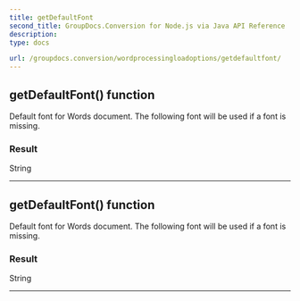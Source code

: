 ```yaml
---
title: getDefaultFont
second_title: GroupDocs.Conversion for Node.js via Java API Reference
description: 
type: docs

url: /groupdocs.conversion/wordprocessingloadoptions/getdefaultfont/
---
```


## getDefaultFont()  function

 Default font for Words document. The following font will be used if a font is missing.
 

### Result
String


---


## getDefaultFont()  function

 Default font for Words document. The following font will be used if a font is missing.
 

### Result
String


---


